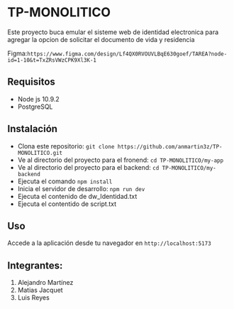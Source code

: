 # TP-MONOLITICO
Este proyecto buca emular el sisteme web de identidad electronica para agregar la opcion de solicitar el documento de vida y residencia

Figma:`https://www.figma.com/design/Lf4QX0RVOUVLBqE630goef/TAREA?node-id=1-10&t=TxZRsVWzCPK9Xl3K-1`

## Requisitos
- Node js 10.9.2
- PostgreSQL
  
## Instalación
- Clona este repositorio: `git clone https://github.com/anmartin3z/TP-MONOLITICO.git`
- Ve al directorio del proyecto para el fronend: `cd TP-MONOLITICO/my-app`
- Ve al directorio del proyecto para el backend: `cd TP-MONOLITICO/my-backend`
- Ejecuta el comando `npm install`
- Inicia el servidor de desarrollo: `npm run dev`
- Ejecuta el contenido de dw_Identidad.txt
- Ejecuta el contentido de script.txt


## Uso
Accede a la aplicación desde tu navegador en `http://localhost:5173`

## Integrantes:
1. Alejandro Martínez
2. Matias Jacquet
3. Luis Reyes

